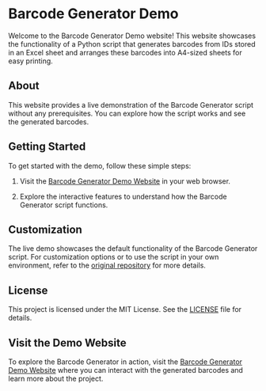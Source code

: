 # Barcode Generator Demo

Welcome to the Barcode Generator Demo website! This website showcases the functionality of a Python script that generates barcodes from IDs stored in an Excel sheet and arranges these barcodes into A4-sized sheets for easy printing.

## About

This website provides a live demonstration of the Barcode Generator script without any prerequisites. You can explore how the script works and see the generated barcodes.

## Getting Started

To get started with the demo, follow these simple steps:

1. Visit the [Barcode Generator Demo Website](https://arwindpianist.github.io/barcode-generator/) in your web browser.

2. Explore the interactive features to understand how the Barcode Generator script functions.


## Customization

The live demo showcases the default functionality of the Barcode Generator script. For customization options or to use the script in your own environment, refer to the [original repository](https://github.com/Arwindpianist/barcode-generator) for more details.

## License

This project is licensed under the MIT License. See the [LICENSE](LICENSE) file for details.

## Visit the Demo Website

To explore the Barcode Generator in action, visit the [Barcode Generator Demo Website](https://arwindpianist.github.io/barcode-generator/) where you can interact with the generated barcodes and learn more about the project.
